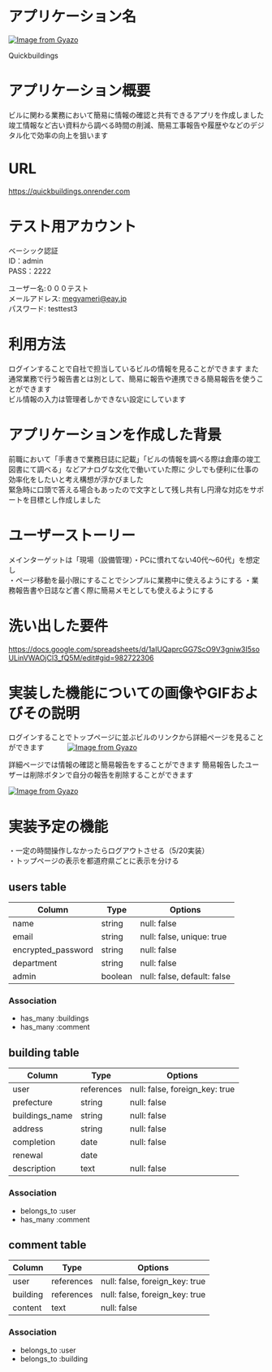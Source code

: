 # アプリケーション名
[![Image from Gyazo](https://i.gyazo.com/081c4566d6ca0effc575697a9b7af2b1.png)](https://gyazo.com/081c4566d6ca0effc575697a9b7af2b1)  

Quickbuildings

# アプリケーション概要
ビルに関わる業務において簡易に情報の確認と共有できるアプリを作成しました  
竣工情報など古い資料から調べる時間の削減、簡易工事報告や履歴やなどのデジタル化で効率の向上を狙います

# URL
https://quickbuildings.onrender.com  
  
# テスト用アカウント
ベーシック認証  
ID：admin  
PASS：2222   

ユーザー名:０００テスト  
メールアドレス: megyameri@eay.jp  
パスワード: testtest3


# 利用方法
ログインすることで自社で担当しているビルの情報を見ることができます
また通常業務で行う報告書とは別として、簡易に報告や連携できる簡易報告を使うことができます  
ビル情報の入力は管理者しかできない設定にしています  
  

# アプリケーションを作成した背景
前職において「手書きで業務日誌に記載」「ビルの情報を調べる際は倉庫の竣工図書にて調べる」などアナログな文化で働いていた際に
少しでも便利に仕事の効率化をしたいと考え構想が浮かびました  
緊急時に口頭で答える場合もあったので文字として残し共有し円滑な対応をサポートを目標とし作成しました  

# ユーザーストーリー
メインターゲットは「現場（設備管理）・PCに慣れてない40代〜60代」を想定し  
・ページ移動を最小限にすることでシンプルに業務中に使えるようにする
・業務報告書や日誌など書く際に簡易メモとしても使えるようにする  
  

# 洗い出した要件
https://docs.google.com/spreadsheets/d/1aIUQaprcGG7ScO9V3gniw3I5soULinVWAOjCl3_fQ5M/edit#gid=982722306

# 実装した機能についての画像やGIFおよびその説明  　　

ログインすることでトップページに並ぶビルのリンクから詳細ページを見ることができます　　　
[![Image from Gyazo](https://i.gyazo.com/be929beeeae2ba564a02dd966e6d4c3b.jpg)](https://gyazo.com/be929beeeae2ba564a02dd966e6d4c3b)

詳細ページでは情報の確認と簡易報告をすることができます
簡易報告したユーザーは削除ボタンで自分の報告を削除することができます　　

[![Image from Gyazo](https://i.gyazo.com/aafb5692318446b1f6be07e036dcf5ba.gif)](https://gyazo.com/aafb5692318446b1f6be07e036dcf5ba)


# 実装予定の機能
・一定の時間操作しなかったらログアウトさせる（5/20実装）  
・トップページの表示を都道府県ごとに表示を分ける  

  


## users table

| Column              | Type                | Options                     |
|---------------------|---------------------|-----------------------------|
| name                | string              | null: false                 |
| email               | string              | null: false, unique: true   |
| encrypted_password  | string              | null: false                 |
| department          | string              | null: false                 |
| admin               | boolean             | null: false, default: false |
  
    

### Association


- has_many :buildings
- has_many :comment


   
   

## building table

| Column                              | Type       | Options                        |
|-------------------------------------|------------|--------------------------------|
| user                                | references | null: false, foreign_key: true |
| prefecture                          | string     | null: false                    |
| buildings_name                      | string     | null: false                    |
| address                             | string     | null: false                    |
| completion                          | date       | null: false                    |
| renewal                             | date       |                                |
| description                         | text       | null: false                    | 


### Association

- belongs_to :user
- has_many :comment 




## comment table
| Column           | Type                      | Options                            |
|------------------|---------------------------|------------------------------------|
| user             | references                | null: false, foreign_key: true     |
| building         | references                | null: false, foreign_key: true     |
| content          | text                      | null: false                        |


### Association

- belongs_to :user
- belongs_to :building




